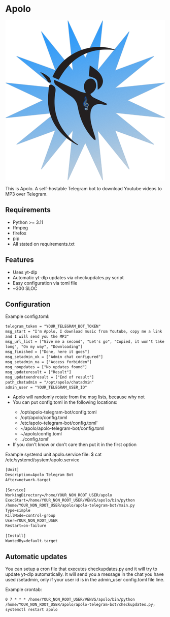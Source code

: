# Apolo

![Logo](https://github.com/ddoyaguez/apolo-telegram-bot/blob/main/apolo_logo.png?raw=true)

This is Apolo. A self-hostable Telegram bot to download Youtube videos to MP3 over Telegram.

## Requirements
<ul>
    <li>Python >= 3.11</li>
    <li>ffmpeg</li>
    <li>firefox</li>
    <li>pip</li>
    <li>All stated on requirements.txt</li>
</ul>


## Features
<ul>
    <li>Uses yt-dlp</li>
    <li>Automatic yt-dlp updates via checkupdates.py script</li>
    <li>Easy configuration via toml file</li>
    <li>~300 SLOC</li>
</ul>

## Configuration
Example config.toml:

```
telegram_token = "YOUR_TELEGRAM_BOT_TOKEN"
msg_start = "I'm Apolo, I download music from Youtube, copy me a link and I will send you the MP3"
msg_url_list = ["Give me a second", "Let's go", "Copied, it won't take long", "On my way", "Downloading"]
msg_finished = ["Done, here it goes"]
msg_setadmin_ok = ["Admin chat configured"]
msg_setadmin_na = ["Access forbidden"]
msg_noupdates = ["No updates found"]
msg_updateresult = ["Result"]
msg_updateendresult = ["End of result"]
path_chatadmin = "/opt/apolo/chatadmin"
admin_user = "YOUR_TELEGRAM_USER_ID"
```
<ul>
    <li>Apolo will randomly rotate from the msg lists, because why not</li>
    <li>You can put config.toml in the following locations:</li>
    <ul>
        <li>/opt/apolo-telegram-bot/config.toml</li>
        <li>/opt/apolo/config.toml</li>
        <li>/etc/apolo-telegram-bot/config.toml'</li>
        <li>~/apolo/apolo-telegram-bot/config.toml</li>
        <li>~/apolo/config.toml</li>
        <li>../config.toml'</li>
    </ul>
    <li>If you don't know or don't care then put it in the first option</li>
</ul>

Example systemd unit apolo.service file:
$ cat /etc/systemd/system/apolo.service
```
[Unit]
Description=Apolo Telegram Bot
After=network.target

[Service]
WorkingDirectory=/home/YOUR_NON_ROOT_USER/apolo
ExecStart=/home/YOUR_NON_ROOT_USER/VENVS/apolo/bin/python /home/YOUR_NON_ROOT_USER/apolo/apolo-telegram-bot/main.py
Type=simple
KillMode=control-group
User=YOUR_NON_ROOT_USER
Restart=on-failure

[Install]
WantedBy=default.target

```

## Automatic updates
You can setup a cron file that executes checkupdates.py and it will try to update yt-dlp automatically.
It will send you a message in the chat you have used /setadmin, only if your user id is in the admin_user config.toml file line.

Example crontab:
```
0 7 * * * /home/YOUR_NON_ROOT_USER/VENVS/apolo/bin/python /home/YOUR_NON_ROOT_USER/apolo/apolo-telegram-bot/checkupdates.py; systemctl restart apolo
```

